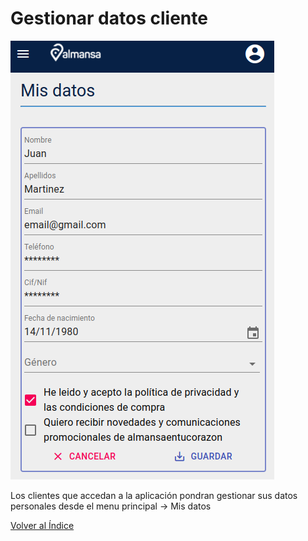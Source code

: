 # Gestionar datos cliente

![Alt text](../images/misdatosconsumidor.png)

Los clientes que accedan a la aplicación pondran gestionar sus datos personales desde el menu principal -> Mis datos

[Volver al Índice](../index.md)